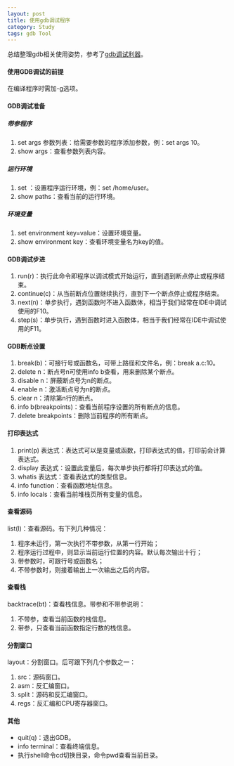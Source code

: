 ```yaml
---
layout: post
title: 使用gdb调试程序
category: Study
tags: gdb Tool
---
```


总结整理gdb相关使用姿势，参考了[gdb调试利器][gdb_link]。

#### 使用GDB调试的前提

在编译程序时需加-g选项。

#### GDB调试准备

##### 带参程序

1. set args 参数列表：给需要参数的程序添加参数，例：set args 10。
2. show args：查看参数列表内容。

##### 运行环境

1. set <path>：设置程序运行环境，例：set /home/user。
2. show paths：查看当前的运行环境。

##### 环境变量

1. set environment key=value：设置环境变量。
2. show environment key：查看环境变量名为key的值。

#### GDB调试步进

1. run(r)：执行此命令即程序以调试模式开始运行，直到遇到断点停止或程序结束。
2. continue(c)：从当前断点位置继续执行，直到下一个断点停止或程序结束。
3. next(n)：单步执行，遇到函数时不进入函数体，相当于我们经常在IDE中调试使用的F10。
4. step(s)：单步执行，遇到函数时进入函数体，相当于我们经常在IDE中调试使用的F11。

#### GDB断点设置

1. break(b)：可接行号或函数名，可带上路径和文件名，例：break a.c:10。
2. delete n：断点号n可使用info b查看，用来删除某个断点。
3. disable n：屏蔽断点号为n的断点。
4. enable n：激活断点号为n的断点。
5. clear n：清除第n行的断点。
6. info b(breakpoints)：查看当前程序设置的所有断点的信息。
7. delete breakpoints：删除当前程序的所有断点。

#### 打印表达式

1. print(p) 表达式：表达式可以是变量或函数，打印表达式的值，打印前会计算表达式。
2. display 表达式：设置此变量后，每次单步执行都将打印表达式的值。
3. whatis 表达式：查看表达式的类型信息。
4. info function：查看函数地址信息。
5. info locals：查看当前堆栈页所有变量的信息。

#### 查看源码

list(l)：查看源码。有下列几种情况：

1. 程序未运行，第一次执行不带参数，从第一行开始；
2. 程序运行过程中，则显示当前运行位置的内容。默认每次输出十行；
3. 带参数时，可跟行号或函数名；
4. 不带参数时，则接着输出上一次输出之后的内容。

#### 查看栈

backtrace(bt)：查看栈信息。带参和不带参说明：

1. 不带参，查看当前函数的栈信息。
2. 带参，只查看当前函数指定行数的栈信息。

#### 分割窗口

layout：分割窗口。后可跟下列几个参数之一：

1. src：源码窗口。
2. asm：反汇编窗口。
3. split：源码和反汇编窗口。
4. regs：反汇编和CPU寄存器窗口。

#### 其他

* quit(q)：退出GDB。
* info terminal：查看终端信息。
* 执行shell命令cd切换目录，命令pwd查看当前目录。

[gdb_link]: http://linuxtools-rst.readthedocs.io/zh_CN/latest/tool/gdb.html
